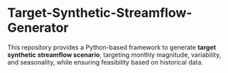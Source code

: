 # Target-Synthetic-Streamflow-Generator
This repository provides a Python-based framework to generate **target synthetic streamflow scenario**, targeting monthly magnitude, variability, and seasonality, while ensuring feasibility based on historical data.
